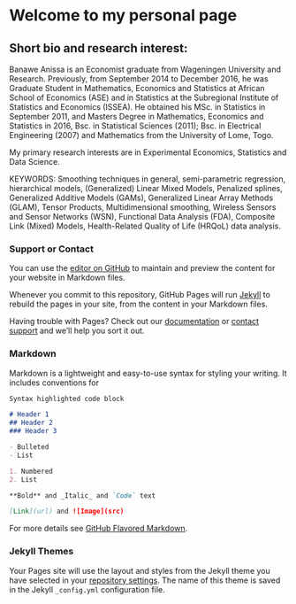 # Welcome to my personal page

## Short bio and research interest:

Banawe Anissa is an Economist graduate from Wageningen University and Research. Previously, from September 2014 to December 2016, he was Graduate Student in Mathematics, Economics and Statistics at African School of Economics (ASE) and in Statistics at the Subregional Institute of Statistics and Economics (ISSEA). He obtained his MSc. in Statistics in September 2011, and Masters Degree in Mathematics, Economics and Statistics in 2016, Bsc. in Statistical Sciences (2011); Bsc. in Electrical Engineering (2007) and Mathematics from the University of Lome, Togo.

My primary research interests are in Experimental Economics, Statistics and Data Science.


KEYWORDS:
Smoothing techniques in general, semi-parametric regression, hierarchical models, (Generalized) Linear Mixed Models, Penalized splines, Generalized Additive Models (GAMs), Generalized Linear Array Methods (GLAM), Tensor Products, Multidimensional smoothing, Wireless Sensors and Sensor Networks (WSN), Functional Data Analysis (FDA), Composite Link (Mixed) Models, Health-Related Quality of Life (HRQoL) data analysis.


### Support or Contact

You can use the [editor on GitHub](https://github.com/banawe/banawe.github.io/edit/master/README.md) to maintain and preview the content for your website in Markdown files.

Whenever you commit to this repository, GitHub Pages will run [Jekyll](https://jekyllrb.com/) to rebuild the pages in your site, from the content in your Markdown files.

Having trouble with Pages? Check out our [documentation](https://help.github.com/categories/github-pages-basics/) or [contact support](https://github.com/contact) and we’ll help you sort it out.

### Markdown

Markdown is a lightweight and easy-to-use syntax for styling your writing. It includes conventions for

```markdown
Syntax highlighted code block

# Header 1
## Header 2
### Header 3

- Bulleted
- List

1. Numbered
2. List

**Bold** and _Italic_ and `Code` text

[Link](url) and ![Image](src)

```

For more details see [GitHub Flavored Markdown](https://guides.github.com/features/mastering-markdown/).

### Jekyll Themes

Your Pages site will use the layout and styles from the Jekyll theme you have selected in your [repository settings](https://github.com/banawe/banawe.github.io/settings). The name of this theme is saved in the Jekyll `_config.yml` configuration file.

